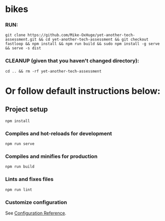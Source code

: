 # bikes
### RUN:
```
git clone https://github.com/Mike-OxHuge/yet-another-tech-assessment.git && cd yet-another-tech-assessment && git checkout fastloop && npm install && npm run build && sudo npm install -g serve && serve -s dist
```

### CLEANUP (given that you haven't changed directory):
```
cd .. && rm -rf yet-another-tech-assessment
```
# Or follow default instructions below:

## Project setup
```
npm install
```

### Compiles and hot-reloads for development
```
npm run serve
```

### Compiles and minifies for production
```
npm run build
```

### Lints and fixes files
```
npm run lint
```

### Customize configuration
See [Configuration Reference](https://cli.vuejs.org/config/).
